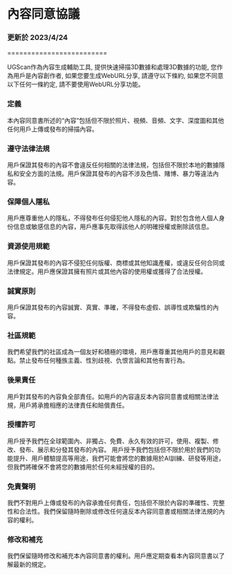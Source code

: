 # 內容同意協議
### 更新於 2023/4/24
=========================

UGScan作為內容生成輔助工具, 提供快速掃描3D數據和處理3D數據的功能, 您作為用戶是內容創作者, 如果您要生成WebURL分享, 請遵守以下條約, 如果您不同意以下任何一條約定, 請不要使用WebURL分享功能。

### 定義
本內容同意書所述的“內容”包括但不限於照片、視頻、音頻、文字、深度圖和其他任何用戶上傳或發布的掃描內容。

### 遵守法律法規
用戶保證其發布的內容不會違反任何相關的法律法規，包括但不限於本地的數據隱私和安全方面的法規。用戶保證其發布的內容不涉及色情、賭博、暴力等違法內容。

### 保障個人隱私
用戶應尊重他人的隱私，不得發布任何侵犯他人隱私的內容。對於包含他人個人身份信息或敏感信息的內容，用戶應事先取得該他人的明確授權或刪除該信息。

### 資源使用規範
用戶保證其發布的內容不侵犯任何版權、商標或其他知識產權，或違反任何合同或法律規定。用戶應保證其擁有照片或其他內容的使用權或獲得了合法授權。

### 誠實原則
用戶保證其發布的內容誠實、真實、準確，不得發布虛假、誤導性或欺騙性的內容。

### 社區規範
我們希望我們的社區成為一個友好和積極的環境，用戶應尊重其他用戶的意見和觀點。禁止發布任何種族主義、性別歧視、仇恨言論和其他有害行為。

### 後果責任
用戶對其發布的內容負全部責任。如用戶的內容違反本內容同意書或相關法律法規，用戶將承擔相應的法律責任和賠償責任。

### 授權許可
用戶授予我們在全球範圍內、非獨占、免費、永久有效的許可，使用、複製、修改、發布、展示和分發其發布的內容。
用戶授予我們包括但不限於用於我們的功能提升、用戶體驗提高等用途，我們可能會將您的數據用於AI訓練、研發等用途，但我們將確保不會將您的數據用於任何未經授權的目的。

### 免責聲明
我們不對用戶上傳或發布的內容承擔任何責任，包括但不限於內容的準確性、完整性和合法性。我們保留隨時刪除或修改任何違反本內容同意書或相關法律法規的內容的權利。

### 修改和補充
我們保留隨時修改和補充本內容同意書的權利。用戶應定期查看本內容同意書以了解最新的規定。
